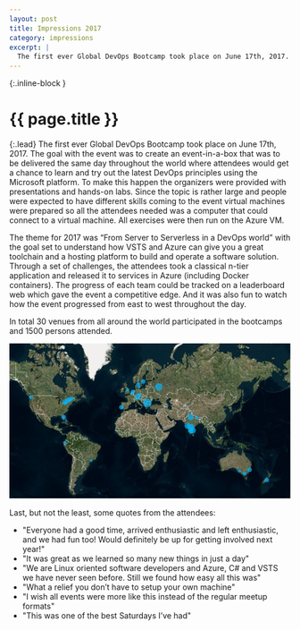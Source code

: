```yaml
---
layout: post
title: Impressions 2017
category: impressions
excerpt: |
  The first ever Global DevOps Bootcamp took place on June 17th, 2017. The goal with the event was to create an event-in-a-box that was to be delivered the same day throughout the world where attendees would get a chance to learn and try out the latest DevOps principles using the Microsoft platform. To make this happen the organizers were provided with presentations and hands-on labs. Since the topic is rather large and people were expected to have different skills coming to the event virtual machines were prepared so all the attendees needed was a computer that could connect to a virtual machine. All exercises were then run on the Azure VM.
---
```


{:.inline-block }
# {{ page.title }}

{:.lead}
The first ever Global DevOps Bootcamp took place on June 17th, 2017. The goal with the event was to create an event-in-a-box that was to be delivered the same day throughout the world where attendees would get a chance to learn and try out the latest DevOps principles using the Microsoft platform. To make this happen the organizers were provided with presentations and hands-on labs. Since the topic is rather large and people were expected to have different skills coming to the event virtual machines were prepared so all the attendees needed was a computer that could connect to a virtual machine. All exercises were then run on the Azure VM.

The theme for 2017 was “From Server to Serverless in a DevOps world” with the goal set to understand how VSTS and Azure can give you a great toolchain and a hosting platform to build and operate a software solution. Through a set of challenges, the attendees took a classical n-tier application and released it to services in Azure (including Docker containers). The progress of each team could be tracked on a leaderboard web which gave the event a competitive edge. And it was also fun to watch how the event progressed from east to west throughout the day.

In total 30 venues from all around the world participated in the bootcamps and 1500 persons attended.

![Reach](/assets/gdbcreach2017.jpg)

Last, but not the least, some quotes from the attendees:

- "Everyone had a good time, arrived enthusiastic and left enthusiastic, and we had fun too! Would definitely be up for getting involved next year!"
- "It was great as we learned so many new things in just a day"
- "We are Linux oriented software developers and Azure, C# and VSTS we have never seen before. Still we found how easy all this was"
- "What a relief you don’t have to setup your own machine"
- "I wish all events were more like this instead of the regular meetup formats"
- "This was one of the best Saturdays I’ve had"
